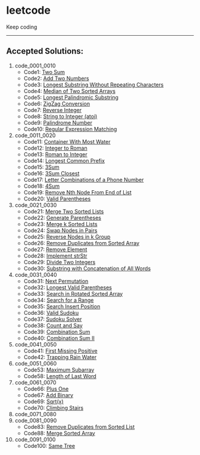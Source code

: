 # leetcode
Keep coding
___________________________
## Accepted Solutions: 

1.  code_0001_0010
    * Code1: [Two Sum](code_0001_0010/Code_0001_Two_Sum.java)
    * Code2: [Add Two Numbers](code_0001_0010/Code_0002_Add_Two_Numbers.java)
    * Code3: [Longest Substring Without Repeating Characters](code_0001_0010/Code_0003_Longest_Substring_Without_Repeating_Characters.java)
    * Code4: [Median of Two Sorted Arrays](code_0001_0010/Code_0004_Median_of_Two_Sorted_Arrays.java)
    * Code5: [Longest Palindromic Substring](code_0001_0010/Code_0005_Longest_Palindromic_Substring.java)
    * Code6: [ZigZag Conversion](code_0001_0010/Code_0006_ZigZag_Conversion.java)
    * Code7: [Reverse Integer](code_0001_0010/Code_0007_Reverse_Integer.java)
    * Code8: [String to Integer (atoi)](code_0001_0010/Code_0008_String_to_Integer.java)
    * Code9: [Palindrome Number](code_0001_0010/Code_0009_Palindrome_Number.java)
    * Code10: [Regular Expression Matching](code_0001_0010/Code_0010_Regular_Expression_Matching.java)
2.  code_0011_0020
    * Code11: [Container With Most Water](code_0011_0020/Code_0011_Container_With_Most_Water.java)
    * Code12: [Integer to Roman](code_0011_0020/Code_0012_Integer_to_Roman.java)
    * Code13: [Roman to Integer](code_0011_0020/Code_0013_Roman_to_Integer.java)
    * Code14: [Longest Common Prefix](code_0011_0020/Code_0014_Longest_Common_Prefix.java)
    * Code15: [3Sum](code_0011_0020/Code_0015_3Sum.java)
    * Code16: [3Sum Closest](code_0011_0020/Code_0016_3Sum_Closest.java)
    * Code17: [Letter Combinations of a Phone Number](code_0011_0020/Code_0017_Letter_Combinations_of_a_Phone_Number.java)
    * Code18: [4Sum](code_0011_0020/Code_0018_4Sum.java)
    * Code19: [Remove Nth Node From End of List](code_0011_0020/Code_0019_Remove_Nth_Node_From_End_of_List.java)
    * Code20: [Valid Parentheses](code_0011_0020/Code_0020_Valid_Parentheses.java)
3.  code_0021_0030
    * Code21: [Merge Two Sorted Lists](code_0021_0030/Code_0021_Merge_Two_Sorted_Lists.java)
    * Code22: [Generate Parentheses](code_0021_0030/Code_22_Generate_Parentheses.java)
    * Code23: [Merge k Sorted Lists](code_0021_0030/Code_0023_Merge_k_Sorted_Lists.java)
    * Code24: [Swap Nodes in Pairs](code_0021_0030/Code_0024_Swap_Nodes_in_Pairs.java)
    * Code25: [Reverse Nodes in k Group](code_0021_0030/Code_0025_Reverse_Nodes_in_k_Group.java)
    * Code26: [Remove Duplicates from Sorted Array](code_0021_0030/Code_0026_Remove_Duplicates_from_Sorted_Array.java)
    * Code27: [Remove Element](code_0021_0030/Code_0027_Remove_Element.java)
    * Code28: [Implement strStr](code_0021_0030/Code_0028_Implement_strStr.java)
    * Code29: [Divide Two Integers](code_0021_0030/Code_0029_Divide_Two_Integers.java)
    * Code30: [Substring with Concatenation of All Words](code_0021_0030/Code_0030_Substring_with_Concatenation_of_All_Words.java)
4.  code_0031_0040
    * Code31: [Next Permutation](code_0031_0040/Code_0031_Next_Permutation.java)
    * Code32: [Longest Valid Parentheses](code_0031_0040/Code_0032_Longest_Valid_Parentheses.java)
    * Code33: [Search in Rotated Sorted Array](code_0031_0040/Code_0033_Search_in_Rotated_Sorted_Array.java)
    * Code34: [Search for a Range](code_0031_0040/Code_0034_Search_for_a_Range.java)
    * Code35: [Search Insert Position](code_0031_0040/Code_0035_Search_Insert_Position.java)
    * Code36: [Valid Sudoku](code_0031_0040/Code_0036_Valid_Sudoku.java)
    * Code37: [Sudoku Solver](code_0031_0040/Code_0037_Sudoku_Solver.java)
    * Code38: [Count and Say](code_0031_0040/Code_0038_Count_and_Say.java)
    * Code39: [Combination Sum](code_0031_0040/Code_0039_Combination_Sum.java)
    * Code40: [Combination Sum II](code_0031_0040/Code_0040_Combination_Sum_II.java)
5.  code_0041_0050
    * Code41: [First Missing Positive](code_0041_0050/Code_0041_First_Missing_Positive.java)
    * Code42: [Trapping Rain Water](code_0041_0050/Code_0042_Trapping_Rain_Water.java)
6.  code_0051_0060
    * Code53: [Maximum Subarray](code_0051_0060/Code_0053_Maximum_Subarray.java)
    * Code58: [Length of Last Word](code_0051_0060/Code_0058_Length_of_Last_Word.java)
7.  code_0061_0070
    * Code66: [Plus One](code_0061_0070/Code_0066_Plus_One.java)
    * Code67: [Add Binary](code_0061_0070/Code_0067_Add_Binary.java)
    * Code69: [Sqrt(x)](code_0061_0070/Code_0069_Sqrt.java)
    * Code70: [Climbing Stairs](code_0061_0070/Code_0070_Climbing_Stairs.java)
8.  code_0071_0080
9.  code_0081_0090
    * Code83: [Remove Duplicates from Sorted List](code_0081_0090/Code_0083_Remove_Duplicates_from_Sorted_List.java)
    * Code88: [Merge Sorted Array](code_0081_0090/Code_0088_Merge_Sorted_Array.java)
10. code_0091_0100
    * Code100: [Same Tree](code_0091_0100/Code_0100_Same_Tree.java)
